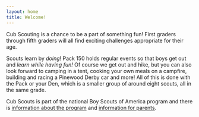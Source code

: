 ```yaml
---
layout: home
title: Welcome!
---
```

Cub Scouting is a chance to be a part of something fun!
First graders through fifth graders will all find exciting
challenges appropriate for their age.

Scouts learn by _doing_! Pack 150 holds regular events so
that boys get out and _learn while having fun!_ Of course
we get out and hike, but you can also look forward to camping
in a tent, cooking your own meals on a campfire, building and
racing a Pinewood Derby car and more! All of this is done with
the Pack or your Den, which is a smaller group of around eight
scouts, all in the same grade.

Cub Scouts is part of the national Boy Scouts of America program
and there is [information about the program](http://www.scouting.org/scoutsource/CubScouts.aspx)
and [information for parents](http://www.scouting.org/scoutsource/CubScouts/Parents.aspx).
